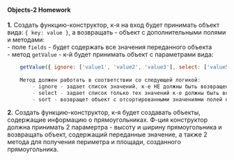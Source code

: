 #### Objects-2 Homework

<b>1.</b> Создать функцию-конструктор, к-я на вход будет принимать объект вида: `{ key: value }`, а возвращать -
объект с дополнительными полями и методами:  
    - поле `fields` - будет содержать все значения переданного объекта  
    - метод `getValue` - к-й будет принимать объект с параметрами вида:

```javascript
    getValue({ ignore: ['value1', 'value2', 'value3'], select: ['value5'], sort: 'ask|desk' });
    
    Метод должен работать в соответствии со следующей логикой:
        - ignore - задает список значений, к-е НЕ должны быть возвращены
        - select - задает список только тех значений к-е должны быть возвращены
        - sort - возвращет объект с отсортированными значениями полей по "ask" или "desk"
```

<b>2.</b> Создать функцию-конструктор, к-я будет создавать объекты, содержащие информацию о прямоугольниках.
 Ф-ция конструктор должна принимать 2 парамертра - высоту и ширину прямоугольника и возвращать объект,
 содержащий переданные значение, а также 2 метода для получения периметра и площади, созданного
 прямоугольника.
